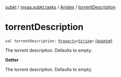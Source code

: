 [subkt](../../index.md) / [myaa.subkt.tasks](../index.md) / [Anidex](index.md) / [torrentDescription](./torrent-description.md)

# torrentDescription

`val torrentDescription: `[`Property`](https://docs.gradle.org/current/javadoc/org/gradle/api/provider/Property.html)`<`[`String`](https://kotlinlang.org/api/latest/jvm/stdlib/kotlin/-string/index.html)`>` [(source)](https://github.com/Myaamori/SubKt/blob/0.1.13/src/main/kotlin/myaa/subkt/tasks/tasks.kt#L1203)

The torrent description. Defaults to empty.

**Getter**

The torrent description. Defaults to empty.

